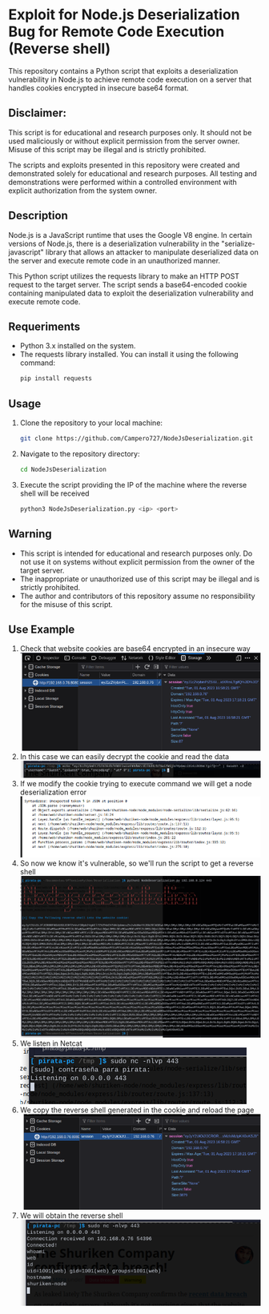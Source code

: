 # Exploit for Node.js Deserialization Bug for Remote Code Execution (Reverse shell)



This repository contains a Python script that exploits a deserialization vulnerability in Node.js to achieve remote code execution on a server that handles cookies encrypted in insecure base64 format.

## Disclaimer: 
This script is for educational and research purposes only. It should not be used maliciously or without explicit permission from the server owner. Misuse of this script may be illegal and is strictly prohibited.

The scripts and exploits presented in this repository were created and demonstrated solely for educational and research purposes. All testing and demonstrations were performed within a controlled environment with explicit authorization from the system owner.

## Description

Node.js is a JavaScript runtime that uses the Google V8 engine. In certain versions of Node.js, there is a deserialization vulnerability in the "serialize-javascript" library that allows an attacker to manipulate deserialized data on the server and execute remote code in an unauthorized manner.

This Python script utilizes the requests library to make an HTTP POST request to the target server. The script sends a base64-encoded cookie containing manipulated data to exploit the deserialization vulnerability and execute remote code.

## Requeriments 
- Python 3.x installed on the system.
- The requests library installed. You can install it using the following command:
    ```bash
    pip install requests
    ```
## Usage

1. Clone the repository to your local machine:
    ```bash
    git clone https://github.com/Campero727/NodeJsDeserialization.git
    ```
2. Navigate to the repository directory:
    ```bash
    cd NodeJsDeserialization
    ```
3. Execute the script providing the IP of the machine where the reverse shell will be received
    ```bash
    python3 NodeJsDeserialization.py <ip> <port>
    ```
## Warning
- This script is intended for educational and research purposes only. Do not use it on systems without explicit permission from the owner of the target server.
- The inappropriate or unauthorized use of this script may be illegal and is strictly prohibited.
- The author and contributors of this repository assume no responsibility for the misuse of this script.

## Use Example
1. Check that website cookies are base64 encrypted in an insecure way
![Cookies in the website](https://raw.githubusercontent.com/Campero727/NodeJsDeserialization/master/assets/img1.png)
2. In this case we can easily decrypt the cookie and read the data
![data](https://raw.githubusercontent.com/Campero727/NodeJsDeserialization/master/assets/img2.png)
3. If we modify the cookie trying to execute command we will get a node deserialization error
![Deserialization error](https://raw.githubusercontent.com/Campero727/NodeJsDeserialization/master/assets/img3.png)
4. So now we know it's vulnerable, so we'll run the script to get a reverse shell
![error](https://raw.githubusercontent.com/Campero727/NodeJsDeserialization/master/assets/img4.png)
5. We listen in Netcat
![Nc](https://raw.githubusercontent.com/Campero727/NodeJsDeserialization/master/assets/img5.png)
6. We copy the reverse shell generated in the cookie and reload the page
![Cookie for RCE](https://raw.githubusercontent.com/Campero727/NodeJsDeserialization/master/assets/img6.png)
7. We will obtain the reverse shell
![Reverse shell](https://raw.githubusercontent.com/Campero727/NodeJsDeserialization/master/assets/img7.png)
